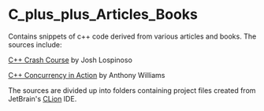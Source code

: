 # C_plus_plus_Articles_Books
Contains snippets of c++ code derived from various articles and books.  The sources include:

[C++ Crash Course](https://ccc.codes) by Josh Lospinoso

[C++ Concurrency in Action](https://github.com/anthonywilliams/ccia_code_samples) by Anthony Williams



The sources are divided up into folders containing project files created from JetBrain's [CLion](https://blog.jetbrains.com/clion/tag/eap/) IDE.